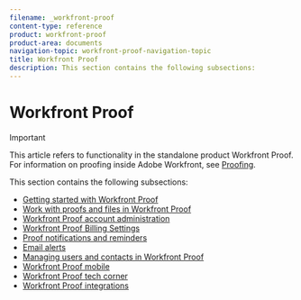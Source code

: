 ```yaml
---
filename: _workfront-proof
content-type: reference
product: workfront-proof
product-area: documents
navigation-topic: workfront-proof-navigation-topic
title: Workfront Proof
description: This section contains the following subsections:
---
```


# Workfront Proof

>[!IMPORTANT]
>
>This article refers to functionality in the standalone product Workfront Proof. For information on proofing inside Adobe Workfront, see [Proofing](../review-and-approve-work/proofing/proofing.md).

This section contains the following subsections:

* [Getting started with Workfront Proof](../workfront-proof/wp-getstarted/getting-started-with-workfront-proof.md) 
* [Work with proofs and files in Workfront Proof](../workfront-proof/wp-work-proofsfiles/wp-work-proofs-files.md) 
* [Workfront Proof account administration](../workfront-proof/wp-acct-admin/wp-account-admin.md) 
* [Workfront Proof Billing Settings](../workfront-proof/wp-billingsettings/wp-billing-settings.md) 
* [Proof notifications and reminders](../workfront-proof/wp-emailsntfctns/wp-emails-and-notifications.md) 
* [Email alerts](../workfront-proof/wp-emailsntfctns/email-alerts/email-alerts.md) 
* [Managing users and contacts in Workfront Proof](../workfront-proof/wp-mnguserscontacts/manage-user-contacts.md) 
* [Workfront Proof mobile](../workfront-proof/wp-mobile/wp-mobile.md) 
* [Workfront Proof tech corner](../workfront-proof/wp-tech-corner/tech-corner.md) 
* [Workfront Proof integrations](../workfront-proof/wp-integrations/wp-integrations.md)

